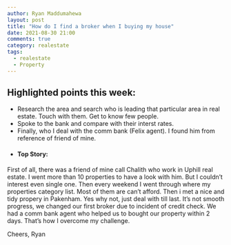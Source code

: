 ```yaml
---
author: Ryan Maddumahewa
layout: post
title: "How do I find a broker when I buying my house"
date: 2021-08-30 21:00
comments: true
category: realestate
tags:
  - realestate
  - Property
---
```


## Highlighted points this week:

- Research the area and search who is leading that particular area in real estate. Touch with them. Get to know few people.
- Spoke to the bank and compare with their interst rates.
- Finally, who I deal with the comm bank (Felix agent). I found him from reference of friend of mine.

* #### Top Story:

First of all, there was a friend of mine call Chalith who work in Uphill real estate. I went more than 10 properties to have a look with him. But I couldn’t interest even single one. Then every weekend I went through where my properties category list. Most of them are can’t afford. Then i met a nice and tidy propery in Pakenham. Yes why not, just deal with till last. It’s not smooth progress, we changed our first broker due to incident of credit check. We had a comm bank agent who helped us to bought our property within 2 days. That’s how I overcome my challenge.

Cheers,
Ryan
